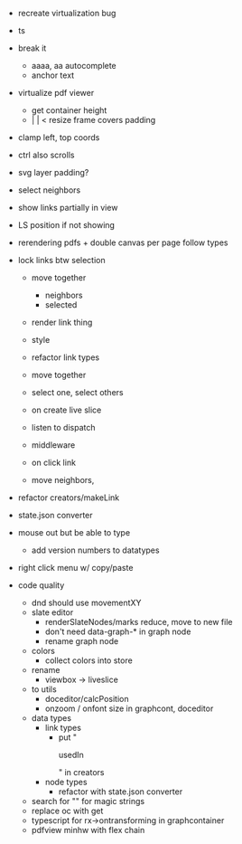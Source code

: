 - recreate virtualization bug
- ts
- break it
    - aaaa, aa autocomplete
    - anchor text
- virtualize pdf viewer
    - get container height
    - |   | 
< resize frame covers padding
- clamp left, top coords
- ctrl also scrolls


- svg layer padding?
- select neighbors
- show links partially in view
- LS position if not showing 
- rerendering pdfs + double canvas per page
follow types        
            
        













- lock links btw selection

    - move together
        - neighbors
        - selected
    
    - render link thing
    - style
    - refactor link types
    - move together
    - select one, select others
    - on create live slice
    - listen to dispatch
    - middleware
    - on click link
    - move neighbors, 





- refactor creators/makeLink
- state.json converter
- mouse out but be able to type
    - add version numbers to datatypes
- right click menu w/ copy/paste

- code quality
    - dnd should use movementXY
    - slate editor
        - renderSlateNodes/marks reduce, move to new file
        - don't need data-graph-* in graph node
        - rename graph node
    - colors
        - collect colors into store
    - rename
        - viewbox -> liveslice
    - to utils
        - doceditor/calcPosition
        - onzoom / onfont size in graphcont, doceditor
    - data types
        - link types
            - put "<p>usedIn</p>" in creators
        - node types
            - refactor with state.json converter
    - search for "" for magic strings
    - replace oc with get
    - typescript for rx->ontransforming in graphcontainer
    - pdfview minhw with flex chain